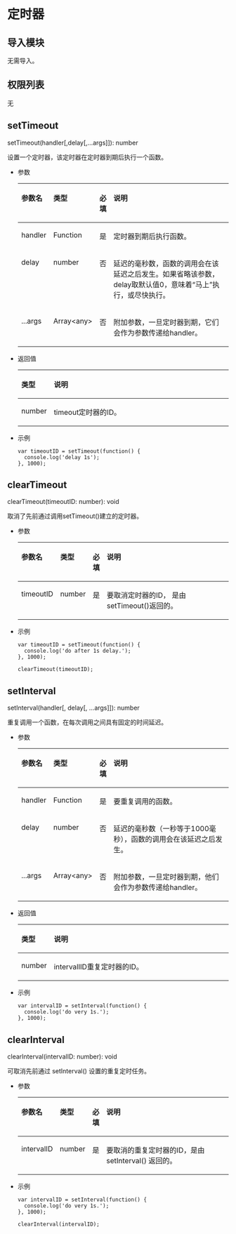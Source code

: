 # 定时器<a name="ZH-CN_TOPIC_0000001164290732"></a>

## 导入模块<a name="zh-cn_topic_0000001173324687_section7480141454919"></a>

无需导入。

## 权限列表<a name="zh-cn_topic_0000001173324687_section11257113618419"></a>

无

## setTimeout<a name="zh-cn_topic_0000001173324687_section691616559215"></a>

setTimeout\(handler\[,delay\[,…args\]\]\): number

设置一个定时器，该定时器在定时器到期后执行一个函数。

-   参数

    <a name="zh-cn_topic_0000001173324687_t80f094cffa594e7e842eccce3bf1eb19"></a>
    <table><thead align="left"><tr id="zh-cn_topic_0000001173324687_rd6c76d49b85e4aea9496fd457b189a2a"><th class="cellrowborder" valign="top" width="14.180000000000001%" id="mcps1.1.5.1.1"><p id="zh-cn_topic_0000001173324687_aca3ed031fef246189779018bbcab4df3"><a name="zh-cn_topic_0000001173324687_aca3ed031fef246189779018bbcab4df3"></a><a name="zh-cn_topic_0000001173324687_aca3ed031fef246189779018bbcab4df3"></a>参数名</p>
    </th>
    <th class="cellrowborder" valign="top" width="16.61%" id="mcps1.1.5.1.2"><p id="zh-cn_topic_0000001173324687_a89f9e11cc75c4aa9b0b31af966020f61"><a name="zh-cn_topic_0000001173324687_a89f9e11cc75c4aa9b0b31af966020f61"></a><a name="zh-cn_topic_0000001173324687_a89f9e11cc75c4aa9b0b31af966020f61"></a>类型</p>
    </th>
    <th class="cellrowborder" valign="top" width="6.3%" id="mcps1.1.5.1.3"><p id="zh-cn_topic_0000001173324687_a411664c3845840d4b2a6845105703f3b"><a name="zh-cn_topic_0000001173324687_a411664c3845840d4b2a6845105703f3b"></a><a name="zh-cn_topic_0000001173324687_a411664c3845840d4b2a6845105703f3b"></a>必填</p>
    </th>
    <th class="cellrowborder" valign="top" width="62.91%" id="mcps1.1.5.1.4"><p id="zh-cn_topic_0000001173324687_ac962681702ac49e09c77a1270af9ecb2"><a name="zh-cn_topic_0000001173324687_ac962681702ac49e09c77a1270af9ecb2"></a><a name="zh-cn_topic_0000001173324687_ac962681702ac49e09c77a1270af9ecb2"></a>说明</p>
    </th>
    </tr>
    </thead>
    <tbody><tr id="zh-cn_topic_0000001173324687_r9d3ffb29e7e74ff4b18e0a3e3ad04925"><td class="cellrowborder" valign="top" width="14.180000000000001%" headers="mcps1.1.5.1.1 "><p id="zh-cn_topic_0000001173324687_p1411112320620"><a name="zh-cn_topic_0000001173324687_p1411112320620"></a><a name="zh-cn_topic_0000001173324687_p1411112320620"></a>handler</p>
    </td>
    <td class="cellrowborder" valign="top" width="16.61%" headers="mcps1.1.5.1.2 "><p id="zh-cn_topic_0000001173324687_p11016237618"><a name="zh-cn_topic_0000001173324687_p11016237618"></a><a name="zh-cn_topic_0000001173324687_p11016237618"></a>Function</p>
    </td>
    <td class="cellrowborder" valign="top" width="6.3%" headers="mcps1.1.5.1.3 "><p id="zh-cn_topic_0000001173324687_p1892231068"><a name="zh-cn_topic_0000001173324687_p1892231068"></a><a name="zh-cn_topic_0000001173324687_p1892231068"></a>是</p>
    </td>
    <td class="cellrowborder" valign="top" width="62.91%" headers="mcps1.1.5.1.4 "><p id="zh-cn_topic_0000001173324687_p788516491307"><a name="zh-cn_topic_0000001173324687_p788516491307"></a><a name="zh-cn_topic_0000001173324687_p788516491307"></a>定时器到期后执行函数。</p>
    </td>
    </tr>
    <tr id="zh-cn_topic_0000001173324687_r57344f1bd4304d548bf54ba81dbe8fa5"><td class="cellrowborder" valign="top" width="14.180000000000001%" headers="mcps1.1.5.1.1 "><p id="zh-cn_topic_0000001173324687_p13718237614"><a name="zh-cn_topic_0000001173324687_p13718237614"></a><a name="zh-cn_topic_0000001173324687_p13718237614"></a>delay</p>
    </td>
    <td class="cellrowborder" valign="top" width="16.61%" headers="mcps1.1.5.1.2 "><p id="zh-cn_topic_0000001173324687_p261239618"><a name="zh-cn_topic_0000001173324687_p261239618"></a><a name="zh-cn_topic_0000001173324687_p261239618"></a>number</p>
    </td>
    <td class="cellrowborder" valign="top" width="6.3%" headers="mcps1.1.5.1.3 "><p id="zh-cn_topic_0000001173324687_p17516231062"><a name="zh-cn_topic_0000001173324687_p17516231062"></a><a name="zh-cn_topic_0000001173324687_p17516231062"></a>否</p>
    </td>
    <td class="cellrowborder" valign="top" width="62.91%" headers="mcps1.1.5.1.4 "><p id="zh-cn_topic_0000001173324687_p1943234615"><a name="zh-cn_topic_0000001173324687_p1943234615"></a><a name="zh-cn_topic_0000001173324687_p1943234615"></a>延迟的毫秒数，函数的调用会在该延迟之后发生。如果省略该参数，delay取默认值0，意味着“马上”执行，或尽快执行。</p>
    </td>
    </tr>
    <tr id="zh-cn_topic_0000001173324687_r41a55619ed484b7092dfc843ebd4fba1"><td class="cellrowborder" valign="top" width="14.180000000000001%" headers="mcps1.1.5.1.1 "><p id="zh-cn_topic_0000001173324687_p103182316615"><a name="zh-cn_topic_0000001173324687_p103182316615"></a><a name="zh-cn_topic_0000001173324687_p103182316615"></a>...args</p>
    </td>
    <td class="cellrowborder" valign="top" width="16.61%" headers="mcps1.1.5.1.2 "><p id="zh-cn_topic_0000001173324687_p1321231162"><a name="zh-cn_topic_0000001173324687_p1321231162"></a><a name="zh-cn_topic_0000001173324687_p1321231162"></a>Array&lt;any&gt;</p>
    </td>
    <td class="cellrowborder" valign="top" width="6.3%" headers="mcps1.1.5.1.3 "><p id="zh-cn_topic_0000001173324687_p11111231363"><a name="zh-cn_topic_0000001173324687_p11111231363"></a><a name="zh-cn_topic_0000001173324687_p11111231363"></a>否</p>
    </td>
    <td class="cellrowborder" valign="top" width="62.91%" headers="mcps1.1.5.1.4 "><p id="zh-cn_topic_0000001173324687_p139991022863"><a name="zh-cn_topic_0000001173324687_p139991022863"></a><a name="zh-cn_topic_0000001173324687_p139991022863"></a>附加参数，一旦定时器到期，它们会作为参数传递给handler。</p>
    </td>
    </tr>
    </tbody>
    </table>

-   返回值

    <a name="zh-cn_topic_0000001173324687_table1430416594311"></a>
    <table><thead align="left"><tr id="zh-cn_topic_0000001173324687_row230485973113"><th class="cellrowborder" valign="top" width="12.18%" id="mcps1.1.3.1.1"><p id="zh-cn_topic_0000001173324687_p430405913312"><a name="zh-cn_topic_0000001173324687_p430405913312"></a><a name="zh-cn_topic_0000001173324687_p430405913312"></a>类型</p>
    </th>
    <th class="cellrowborder" valign="top" width="87.82%" id="mcps1.1.3.1.2"><p id="zh-cn_topic_0000001173324687_p830413599312"><a name="zh-cn_topic_0000001173324687_p830413599312"></a><a name="zh-cn_topic_0000001173324687_p830413599312"></a>说明</p>
    </th>
    </tr>
    </thead>
    <tbody><tr id="zh-cn_topic_0000001173324687_row130435914317"><td class="cellrowborder" valign="top" width="12.18%" headers="mcps1.1.3.1.1 "><p id="zh-cn_topic_0000001173324687_p4305759143119"><a name="zh-cn_topic_0000001173324687_p4305759143119"></a><a name="zh-cn_topic_0000001173324687_p4305759143119"></a>number</p>
    </td>
    <td class="cellrowborder" valign="top" width="87.82%" headers="mcps1.1.3.1.2 "><p id="zh-cn_topic_0000001173324687_p130555923110"><a name="zh-cn_topic_0000001173324687_p130555923110"></a><a name="zh-cn_topic_0000001173324687_p130555923110"></a>timeout定时器的ID。</p>
    </td>
    </tr>
    </tbody>
    </table>

-   示例

    ```
    var timeoutID = setTimeout(function() {
      console.log('delay 1s');
    }, 1000);
    ```


## clearTimeout<a name="zh-cn_topic_0000001173324687_section591824471012"></a>

clearTimeout\(timeoutID: number\): void

取消了先前通过调用setTimeout\(\)建立的定时器。

-   参数

    <a name="zh-cn_topic_0000001173324687_table242593951313"></a>
    <table><thead align="left"><tr id="zh-cn_topic_0000001173324687_row1642533921320"><th class="cellrowborder" valign="top" width="14.180000000000001%" id="mcps1.1.5.1.1"><p id="zh-cn_topic_0000001173324687_p15425539131316"><a name="zh-cn_topic_0000001173324687_p15425539131316"></a><a name="zh-cn_topic_0000001173324687_p15425539131316"></a>参数名</p>
    </th>
    <th class="cellrowborder" valign="top" width="9.700000000000001%" id="mcps1.1.5.1.2"><p id="zh-cn_topic_0000001173324687_p442518395136"><a name="zh-cn_topic_0000001173324687_p442518395136"></a><a name="zh-cn_topic_0000001173324687_p442518395136"></a>类型</p>
    </th>
    <th class="cellrowborder" valign="top" width="6.18%" id="mcps1.1.5.1.3"><p id="zh-cn_topic_0000001173324687_p6425153915136"><a name="zh-cn_topic_0000001173324687_p6425153915136"></a><a name="zh-cn_topic_0000001173324687_p6425153915136"></a>必填</p>
    </th>
    <th class="cellrowborder" valign="top" width="69.94%" id="mcps1.1.5.1.4"><p id="zh-cn_topic_0000001173324687_p9425193910134"><a name="zh-cn_topic_0000001173324687_p9425193910134"></a><a name="zh-cn_topic_0000001173324687_p9425193910134"></a>说明</p>
    </th>
    </tr>
    </thead>
    <tbody><tr id="zh-cn_topic_0000001173324687_row1442613913132"><td class="cellrowborder" valign="top" width="14.180000000000001%" headers="mcps1.1.5.1.1 "><p id="zh-cn_topic_0000001173324687_p16426133931310"><a name="zh-cn_topic_0000001173324687_p16426133931310"></a><a name="zh-cn_topic_0000001173324687_p16426133931310"></a>timeoutID</p>
    </td>
    <td class="cellrowborder" valign="top" width="9.700000000000001%" headers="mcps1.1.5.1.2 "><p id="zh-cn_topic_0000001173324687_p16426639151316"><a name="zh-cn_topic_0000001173324687_p16426639151316"></a><a name="zh-cn_topic_0000001173324687_p16426639151316"></a>number</p>
    </td>
    <td class="cellrowborder" valign="top" width="6.18%" headers="mcps1.1.5.1.3 "><p id="zh-cn_topic_0000001173324687_p1426739141312"><a name="zh-cn_topic_0000001173324687_p1426739141312"></a><a name="zh-cn_topic_0000001173324687_p1426739141312"></a>是</p>
    </td>
    <td class="cellrowborder" valign="top" width="69.94%" headers="mcps1.1.5.1.4 "><p id="zh-cn_topic_0000001173324687_p6426183941319"><a name="zh-cn_topic_0000001173324687_p6426183941319"></a><a name="zh-cn_topic_0000001173324687_p6426183941319"></a>要取消定时器的ID， 是由setTimeout()返回的。</p>
    </td>
    </tr>
    </tbody>
    </table>

-   示例

    ```
    var timeoutID = setTimeout(function() {
      console.log('do after 1s delay.');
    }, 1000);
    
    clearTimeout(timeoutID);
    ```


## setInterval<a name="zh-cn_topic_0000001173324687_section3644185910144"></a>

setInterval\(handler\[, delay\[, ...args\]\]\): number

重复调用一个函数，在每次调用之间具有固定的时间延迟。

-   参数

    <a name="zh-cn_topic_0000001173324687_table2064413592143"></a>
    <table><thead align="left"><tr id="zh-cn_topic_0000001173324687_row16441591142"><th class="cellrowborder" valign="top" width="14.180000000000001%" id="mcps1.1.5.1.1"><p id="zh-cn_topic_0000001173324687_p0644195915145"><a name="zh-cn_topic_0000001173324687_p0644195915145"></a><a name="zh-cn_topic_0000001173324687_p0644195915145"></a>参数名</p>
    </th>
    <th class="cellrowborder" valign="top" width="16.61%" id="mcps1.1.5.1.2"><p id="zh-cn_topic_0000001173324687_p1264413594142"><a name="zh-cn_topic_0000001173324687_p1264413594142"></a><a name="zh-cn_topic_0000001173324687_p1264413594142"></a>类型</p>
    </th>
    <th class="cellrowborder" valign="top" width="6.3%" id="mcps1.1.5.1.3"><p id="zh-cn_topic_0000001173324687_p86449591147"><a name="zh-cn_topic_0000001173324687_p86449591147"></a><a name="zh-cn_topic_0000001173324687_p86449591147"></a>必填</p>
    </th>
    <th class="cellrowborder" valign="top" width="62.91%" id="mcps1.1.5.1.4"><p id="zh-cn_topic_0000001173324687_p16644185991417"><a name="zh-cn_topic_0000001173324687_p16644185991417"></a><a name="zh-cn_topic_0000001173324687_p16644185991417"></a>说明</p>
    </th>
    </tr>
    </thead>
    <tbody><tr id="zh-cn_topic_0000001173324687_row264495931412"><td class="cellrowborder" valign="top" width="14.180000000000001%" headers="mcps1.1.5.1.1 "><p id="zh-cn_topic_0000001173324687_p8644659161413"><a name="zh-cn_topic_0000001173324687_p8644659161413"></a><a name="zh-cn_topic_0000001173324687_p8644659161413"></a>handler</p>
    </td>
    <td class="cellrowborder" valign="top" width="16.61%" headers="mcps1.1.5.1.2 "><p id="zh-cn_topic_0000001173324687_p7645259181410"><a name="zh-cn_topic_0000001173324687_p7645259181410"></a><a name="zh-cn_topic_0000001173324687_p7645259181410"></a>Function</p>
    </td>
    <td class="cellrowborder" valign="top" width="6.3%" headers="mcps1.1.5.1.3 "><p id="zh-cn_topic_0000001173324687_p12645259111415"><a name="zh-cn_topic_0000001173324687_p12645259111415"></a><a name="zh-cn_topic_0000001173324687_p12645259111415"></a>是</p>
    </td>
    <td class="cellrowborder" valign="top" width="62.91%" headers="mcps1.1.5.1.4 "><p id="zh-cn_topic_0000001173324687_p4645155931418"><a name="zh-cn_topic_0000001173324687_p4645155931418"></a><a name="zh-cn_topic_0000001173324687_p4645155931418"></a>要重复调用的函数。</p>
    </td>
    </tr>
    <tr id="zh-cn_topic_0000001173324687_row264575911146"><td class="cellrowborder" valign="top" width="14.180000000000001%" headers="mcps1.1.5.1.1 "><p id="zh-cn_topic_0000001173324687_p17645159201410"><a name="zh-cn_topic_0000001173324687_p17645159201410"></a><a name="zh-cn_topic_0000001173324687_p17645159201410"></a>delay</p>
    </td>
    <td class="cellrowborder" valign="top" width="16.61%" headers="mcps1.1.5.1.2 "><p id="zh-cn_topic_0000001173324687_p3645175951416"><a name="zh-cn_topic_0000001173324687_p3645175951416"></a><a name="zh-cn_topic_0000001173324687_p3645175951416"></a>number</p>
    </td>
    <td class="cellrowborder" valign="top" width="6.3%" headers="mcps1.1.5.1.3 "><p id="zh-cn_topic_0000001173324687_p1645185981412"><a name="zh-cn_topic_0000001173324687_p1645185981412"></a><a name="zh-cn_topic_0000001173324687_p1645185981412"></a>否</p>
    </td>
    <td class="cellrowborder" valign="top" width="62.91%" headers="mcps1.1.5.1.4 "><p id="zh-cn_topic_0000001173324687_p13645559141415"><a name="zh-cn_topic_0000001173324687_p13645559141415"></a><a name="zh-cn_topic_0000001173324687_p13645559141415"></a>延迟的毫秒数（一秒等于1000毫秒），函数的调用会在该延迟之后发生。</p>
    </td>
    </tr>
    <tr id="zh-cn_topic_0000001173324687_row96452594148"><td class="cellrowborder" valign="top" width="14.180000000000001%" headers="mcps1.1.5.1.1 "><p id="zh-cn_topic_0000001173324687_p4645105911412"><a name="zh-cn_topic_0000001173324687_p4645105911412"></a><a name="zh-cn_topic_0000001173324687_p4645105911412"></a>...args</p>
    </td>
    <td class="cellrowborder" valign="top" width="16.61%" headers="mcps1.1.5.1.2 "><p id="zh-cn_topic_0000001173324687_p1564595951413"><a name="zh-cn_topic_0000001173324687_p1564595951413"></a><a name="zh-cn_topic_0000001173324687_p1564595951413"></a>Array&lt;any&gt;</p>
    </td>
    <td class="cellrowborder" valign="top" width="6.3%" headers="mcps1.1.5.1.3 "><p id="zh-cn_topic_0000001173324687_p12645175971411"><a name="zh-cn_topic_0000001173324687_p12645175971411"></a><a name="zh-cn_topic_0000001173324687_p12645175971411"></a>否</p>
    </td>
    <td class="cellrowborder" valign="top" width="62.91%" headers="mcps1.1.5.1.4 "><p id="zh-cn_topic_0000001173324687_p12645105991413"><a name="zh-cn_topic_0000001173324687_p12645105991413"></a><a name="zh-cn_topic_0000001173324687_p12645105991413"></a>附加参数，一旦定时器到期，他们会作为参数传递给handler。</p>
    </td>
    </tr>
    </tbody>
    </table>

-   返回值

    <a name="zh-cn_topic_0000001173324687_table1947971515356"></a>
    <table><thead align="left"><tr id="zh-cn_topic_0000001173324687_row247915156359"><th class="cellrowborder" valign="top" width="12.18%" id="mcps1.1.3.1.1"><p id="zh-cn_topic_0000001173324687_p54794159353"><a name="zh-cn_topic_0000001173324687_p54794159353"></a><a name="zh-cn_topic_0000001173324687_p54794159353"></a>类型</p>
    </th>
    <th class="cellrowborder" valign="top" width="87.82%" id="mcps1.1.3.1.2"><p id="zh-cn_topic_0000001173324687_p14798156359"><a name="zh-cn_topic_0000001173324687_p14798156359"></a><a name="zh-cn_topic_0000001173324687_p14798156359"></a>说明</p>
    </th>
    </tr>
    </thead>
    <tbody><tr id="zh-cn_topic_0000001173324687_row747919155356"><td class="cellrowborder" valign="top" width="12.18%" headers="mcps1.1.3.1.1 "><p id="zh-cn_topic_0000001173324687_p6479101518359"><a name="zh-cn_topic_0000001173324687_p6479101518359"></a><a name="zh-cn_topic_0000001173324687_p6479101518359"></a>number</p>
    </td>
    <td class="cellrowborder" valign="top" width="87.82%" headers="mcps1.1.3.1.2 "><p id="zh-cn_topic_0000001173324687_p10479151518353"><a name="zh-cn_topic_0000001173324687_p10479151518353"></a><a name="zh-cn_topic_0000001173324687_p10479151518353"></a>intervallID重复定时器的ID。</p>
    </td>
    </tr>
    </tbody>
    </table>

-   示例

    ```
    var intervalID = setInterval(function() {
      console.log('do very 1s.');
    }, 1000);
    ```


## clearInterval<a name="zh-cn_topic_0000001173324687_section16451595149"></a>

clearInterval\(intervalID: number\): void

可取消先前通过 setInterval\(\) 设置的重复定时任务。

-   参数

    <a name="zh-cn_topic_0000001173324687_table86463597147"></a>
    <table><thead align="left"><tr id="zh-cn_topic_0000001173324687_row146462597148"><th class="cellrowborder" valign="top" width="14.180000000000001%" id="mcps1.1.5.1.1"><p id="zh-cn_topic_0000001173324687_p176461759111416"><a name="zh-cn_topic_0000001173324687_p176461759111416"></a><a name="zh-cn_topic_0000001173324687_p176461759111416"></a>参数名</p>
    </th>
    <th class="cellrowborder" valign="top" width="9.700000000000001%" id="mcps1.1.5.1.2"><p id="zh-cn_topic_0000001173324687_p8646195918141"><a name="zh-cn_topic_0000001173324687_p8646195918141"></a><a name="zh-cn_topic_0000001173324687_p8646195918141"></a>类型</p>
    </th>
    <th class="cellrowborder" valign="top" width="6.18%" id="mcps1.1.5.1.3"><p id="zh-cn_topic_0000001173324687_p19646165981415"><a name="zh-cn_topic_0000001173324687_p19646165981415"></a><a name="zh-cn_topic_0000001173324687_p19646165981415"></a>必填</p>
    </th>
    <th class="cellrowborder" valign="top" width="69.94%" id="mcps1.1.5.1.4"><p id="zh-cn_topic_0000001173324687_p8646185961419"><a name="zh-cn_topic_0000001173324687_p8646185961419"></a><a name="zh-cn_topic_0000001173324687_p8646185961419"></a>说明</p>
    </th>
    </tr>
    </thead>
    <tbody><tr id="zh-cn_topic_0000001173324687_row12646125914143"><td class="cellrowborder" valign="top" width="14.180000000000001%" headers="mcps1.1.5.1.1 "><p id="zh-cn_topic_0000001173324687_p1964675951413"><a name="zh-cn_topic_0000001173324687_p1964675951413"></a><a name="zh-cn_topic_0000001173324687_p1964675951413"></a>intervalID</p>
    </td>
    <td class="cellrowborder" valign="top" width="9.700000000000001%" headers="mcps1.1.5.1.2 "><p id="zh-cn_topic_0000001173324687_p1864625921419"><a name="zh-cn_topic_0000001173324687_p1864625921419"></a><a name="zh-cn_topic_0000001173324687_p1864625921419"></a>number</p>
    </td>
    <td class="cellrowborder" valign="top" width="6.18%" headers="mcps1.1.5.1.3 "><p id="zh-cn_topic_0000001173324687_p3646145921419"><a name="zh-cn_topic_0000001173324687_p3646145921419"></a><a name="zh-cn_topic_0000001173324687_p3646145921419"></a>是</p>
    </td>
    <td class="cellrowborder" valign="top" width="69.94%" headers="mcps1.1.5.1.4 "><p id="zh-cn_topic_0000001173324687_p7646459141416"><a name="zh-cn_topic_0000001173324687_p7646459141416"></a><a name="zh-cn_topic_0000001173324687_p7646459141416"></a>要取消的重复定时器的ID，是由 setInterval() 返回的。</p>
    </td>
    </tr>
    </tbody>
    </table>

-   示例

    ```
    var intervalID = setInterval(function() {
      console.log('do very 1s.');
    }, 1000);
    
    clearInterval(intervalID);
    ```


